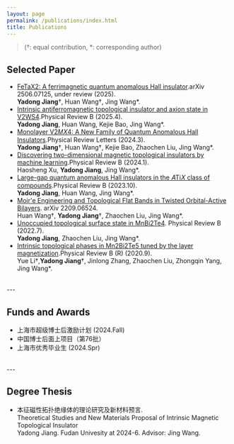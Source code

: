 ```yaml
---
layout: page
permalink: /publications/index.html
title: Publications
---
```


> (†: equal contribution, \*: corresponding author)

## Selected Paper

- [FeTaX2: A ferrimagnetic quantum anomalous Hall insulator](https://arxiv.org/abs/2506.07125).arXiv 2506.07125, under review (2025).<br>**Yadong Jiang**†, Huan Wang†, Jing Wang\*.<br>
- [Intrinsic antiferromagnetic topological insulator and axion state in V2WS4](https://journals.aps.org/prb/abstract/10.1103/PhysRevB.111.165109).Physical Review B (2025.4).<br>**Yadong Jiang**, Huan Wang, Kejie Bao, Jing Wang\*.
- [Monolayer V2⁢𝑀⁢𝑋4: A New Family of Quantum Anomalous Hall Insulators](https://journals.aps.org/prl/abstract/10.1103/PhysRevLett.132.106602).Physical Review Letters (2024.3).<br>**Yadong Jiang**†, Huan Wang†, Kejie Bao, Zhaochen Liu, Jing Wang\*.
- [Discovering two-dimensional magnetic topological insulators by machine learning](https://journals.aps.org/prb/abstract/10.1103/PhysRevB.109.035122).Physical Review B (2024.1).<br>Haosheng Xu, **Yadong Jiang**, Jing Wang\*.
- [Large-gap quantum anomalous Hall insulators in the 𝐴⁢Ti⁢𝑋 class of compounds](https://journals.aps.org/prb/abstract/10.1103/PhysRevB.108.165122).Physical Review B (2023.10).<br>**Yadong Jiang**, Huan Wang, Jing Wang\*.
- [Moir\'e Engineering and Topological Flat Bands in Twisted Orbital-Active Bilayers](https://arxiv.org/abs/2209.06524). arXiv 2209.06524.<br>Huan Wang†, **Yadong Jiang**†, Zhaochen Liu, Jing Wang\*.
- [Unoccupied topological surface state in MnBi2Te4](https://link.aps.org/doi/10.1103/PhysRevB.106.045148). Physical Review B (2022.7).<br>**Yadong Jiang**, Zhaochen Liu, Jing Wang\*.
- [Intrinsic topological phases in  Mn2Bi2Te5 tuned by the layer magnetization](https://link.aps.org/doi/10.1103/PhysRevB.102.121107).Physical Review B (R) (2020.9).<br>Yue Li†,**Yadong Jiang**†, Jinlong Zhang, Zhaochen Liu, Zhongqin Yang, Jing Wang\*.

<br>
---

## Funds and Awards

- 上海市超级博士后激励计划 (2024.Fall)
- 中国博士后面上项目（第76批）
- 上海市优秀毕业生 (2024.Spr)

<br>
---

## Degree Thesis

- 本征磁性拓扑绝缘体的理论研究及新材料预言.<br>Theoretical Studies and New Materials Proposal of Intrinsic Magnetic Topological Insulator<br>Yadong Jiang. Fudan Univesity at 2024-6. Advisor: Jing Wang.

  <br>

<br>
